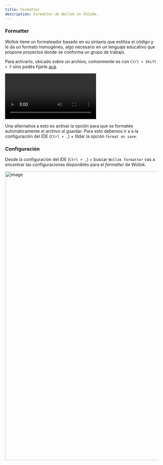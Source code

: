 ```yaml
---
title: Formatter
description: Formatter de Wollok en VSCode.
---
```


### Formatter

Wollok tiene un formateador basado en su sintaxis que estiliza el código y le da un formato homogéneo, algo necesario en un lenguaje educativo que propone proyectos donde se conforma un grupo de trabajo.

Para activarlo, ubicado sobre un archivo, comúnmente es con `Ctrl + Shift + F` sino podés fijarte [acá](https://code.visualstudio.com/docs/getstarted/keybindings#_rich-languages-editing).


<video controls="" autoplay="" transition:persist>
  <source 
    src="https://github.com/uqbar-project/wollok-lsp-ide/assets/18614957/c2f50f5c-725b-4e50-aa6b-91f396dd6158" 
    type="video/mp4">
</video>

Una alternativa a esto es activar la opción para que se formatée automáticamente el archivo al guardar.
Para esto debemos ir a a la configuración del IDE (`Ctrl + ,`) + tildar la opción `format on save`.


### Configuración


Desde la configuración del IDE (`Ctrl + ,`) + buscar `Wollok formatter` vas a encontrar las configuraciones disponibles para el _formatter_ de Wollok.

<img width="950" alt="image" src="https://github.com/uqbar-project/wollok-lsp-ide/assets/4098184/0cecf3cd-b1d6-4043-bc94-00c2781873da">
